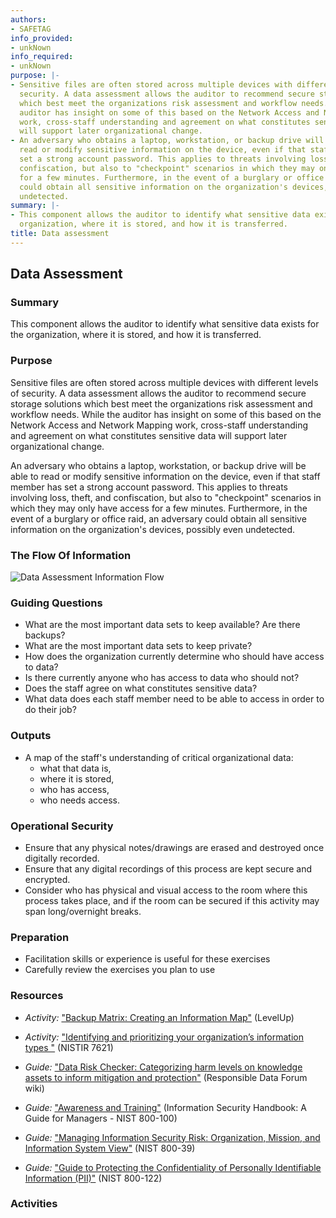 ```yaml
---
authors:
- SAFETAG
info_provided:
- unkNown
info_required:
- unkNown
purpose: |-
- Sensitive files are often stored across multiple devices with different levels of
  security. A data assessment allows the auditor to recommend secure storage solutions
  which best meet the organizations risk assessment and workflow needs. While the
  auditor has insight on some of this based on the Network Access and Network Mapping
  work, cross-staff understanding and agreement on what constitutes sensitive data
  will support later organizational change.
- An adversary who obtains a laptop, workstation, or backup drive will be able to
  read or modify sensitive information on the device, even if that staff member has
  set a strong account password. This applies to threats involving loss, theft, and
  confiscation, but also to "checkpoint" scenarios in which they may only have access
  for a few minutes. Furthermore, in the event of a burglary or office raid, an adversary
  could obtain all sensitive information on the organization's devices, possibly even
  undetected.
summary: |-
- This component allows the auditor to identify what sensitive data exists for the
  organization, where it is stored, and how it is transferred.
title: Data assessment
---
```


## Data Assessment

### Summary
This component allows the auditor to identify what sensitive data exists for the organization, where it is stored, and how it is transferred.

### Purpose
Sensitive files are often stored across multiple devices with different levels of security. A data assessment allows the auditor to recommend secure storage solutions which best meet the organizations risk assessment and workflow needs. While the auditor has insight on some of this based on the Network Access and Network Mapping work, cross-staff understanding and agreement on what constitutes sensitive data will support later organizational change.

An adversary who obtains a laptop, workstation, or backup drive will be able to read or modify sensitive information on the device, even if that staff member has set a strong account password. This applies to threats involving loss, theft, and confiscation, but also to "checkpoint" scenarios in which they may only have access for a few minutes. Furthermore, in the event of a burglary or office raid, an adversary could obtain all sensitive information on the organization's devices, possibly even undetected.


### The Flow Of Information
![Data Assessment Information Flow](images/info_flows/data_assessment.svg)

### Guiding Questions

* What are the most important data sets to keep available? Are there backups?
* What are the most important data sets to keep private?
* How does the organization currently determine who should have access to data?
* Is there currently anyone who has access to data who should not?
* Does the staff agree on what constitutes sensitive data?
* What data does each staff member need to be able to access in order to do their job?




### Outputs

  * A map of the staff's understanding of critical organizational data:
      * what that data is,
      * where it is stored, 
      * who has access, 
      * who needs access.

### Operational Security

  * Ensure that any physical notes/drawings are erased and destroyed once digitally recorded.
  * Ensure that any digital recordings of this process are kept secure and encrypted. 
  * Consider who has physical and visual access to the room where this process takes place, and if the room can be secured if this activity may span long/overnight breaks.

### Preparation

* Facilitation skills or experience is useful for these exercises
* Carefully review the exercises you plan to use




### Resources
<div class="greybox">


  * *Activity:* ["Backup Matrix: Creating an Information Map"](https://level-up.cc/curriculum/protecting-data/data-backup-basics/activity-discussion/data-backup-matrix-creating-information-map/) (LevelUp)

  * *Activity:* ["Identifying and prioritizing your organization’s
information types "](http://csrc.nist.gov/publications/nistir/ir7621/nistir-7621.pdf#page=18) (NISTIR 7621)

  * *Guide:* ["Data Risk Checker: Categorizing harm levels on knowledge assets to inform mitigation and protection"](https://wiki.responsibledata.io/Data_Risk_Checker) (Responsible Data Forum wiki)

  * *Guide:* ["Awareness and Training"](http://csrc.nist.gov/publications/nistpubs/800-100/SP800-100-Mar07-2007.pdf) (Information Security Handbook: A Guide for Managers - NIST 800-100)

  * *Guide:* ["Managing Information Security Risk: Organization, Mission, and Information System View"](http://csrc.nist.gov/publications/nistpubs/800-39/SP800-39-final.pdf) (NIST 800-39)

  * *Guide:* ["Guide to Protecting the Confidentiality of Personally Identifiable Information (PII)"](http://csrc.nist.gov/publications/nistpubs/800-122/sp800-122.pdf) (NIST 800-122)
</div>

### Activities